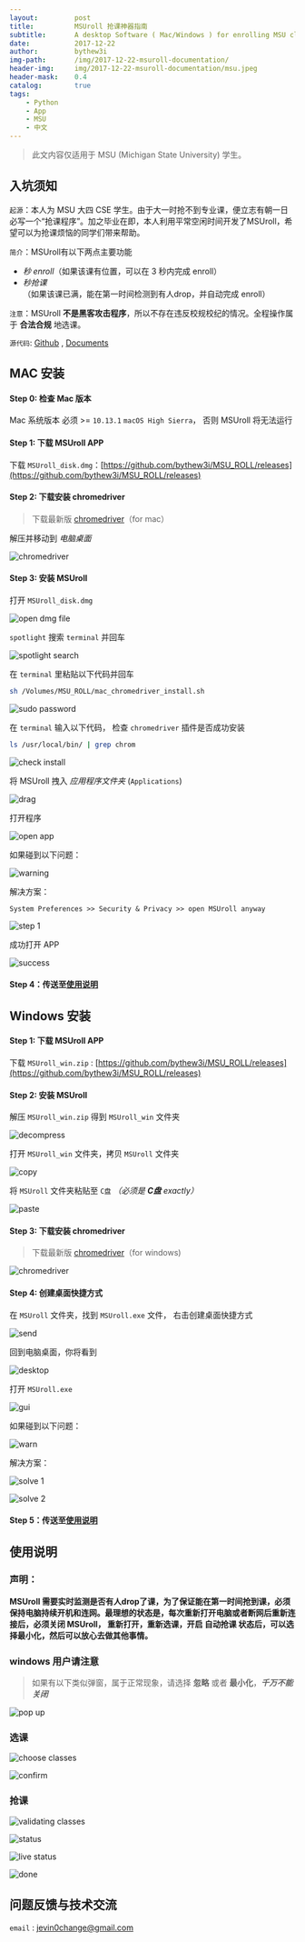 ```yaml
---
layout:         post
title:          MSUroll 抢课神器指南
subtitle:       A desktop Software ( Mac/Windows ) for enrolling MSU classes.
date:           2017-12-22
author:         bythew3i
img-path:       /img/2017-12-22-msuroll-documentation/
header-img:     img/2017-12-22-msuroll-documentation/msu.jpeg
header-mask:    0.4
catalog:        true
tags:
    - Python
    - App
    - MSU
    - 中文
---
```


> 此文内容仅适用于 MSU (Michigan State University) 学生。


## 入坑须知
`起源`：本人为 MSU 大四 CSE 学生。由于大一时抢不到专业课，便立志有朝一日必写一个“抢课程序”。加之毕业在即，本人利用平常空闲时间开发了MSUroll，希望可以为抢课烦恼的同学们带来帮助。

`简介`：MSUroll有以下两点主要功能
- *秒 enroll*（如果该课有位置，可以在 3 秒内完成 enroll）
- *秒抢课* （如果该课已满，能在第一时间检测到有人drop，并自动完成 enroll）

`注意`：MSUroll **不是黑客攻击程序**，所以不存在违反校规校纪的情况。全程操作属于 **合法合规** 地选课。

`源代码`: [Github](https://github.com/bythew3i/MSU_ROLL) , [Documents](https://bythew3i.github.io/MSU_ROLL/)

## MAC 安装
#### Step 0: 检查 Mac 版本
Mac 系统版本 必须 >= `10.13.1` `macOS High Sierra`， 否则 MSUroll 将无法运行

#### Step 1: 下载 MSUroll APP
下载 `MSUroll_disk.dmg`：[https://github.com/bythew3i/MSU_ROLL/releases](https://github.com/bythew3i/MSU_ROLL/releases)


#### Step 2: 下载安装 chromedriver

>下载最新版 [chromedriver](https://sites.google.com/a/chromium.org/chromedriver/)（for mac）

解压并移动到 *电脑桌面*

![chromedriver]({{page.img-path}}mac_download/screenshots/chromedriver.png)


#### Step 3: 安装 MSUroll

打开 `MSUroll_disk.dmg`

![open dmg file]({{page.img-path}}mac_download/screenshots/open_dmg.png)

`spotlight` 搜索 `terminal` 并回车

![spotlight search]({{page.img-path}}mac_download/screenshots/spotlight.png)

在 `terminal` 里粘贴以下代码并回车

```bash
sh /Volumes/MSU_ROLL/mac_chromedriver_install.sh
```
![sudo password]({{page.img-path}}mac_download/screenshots/pass.png)

在 `terminal` 输入以下代码， 检查 `chromedriver`  插件是否成功安装

```bash
ls /usr/local/bin/ | grep chrom
```
![check install]({{page.img-path}}mac_download/screenshots/check.png)

将 MSUroll 拽入 *应用程序文件夹* (`Applications`)

![drag]({{page.img-path}}mac_download/screenshots/drag_app.png)

打开程序

![open app]({{page.img-path}}mac_download/screenshots/open.png)

如果碰到以下问题：

![warning]({{page.img-path}}mac_download/screenshots/warning.png)

解决方案：

```
System Preferences >> Security & Privacy >> open MSUroll anyway
```

![step 1]({{page.img-path}}mac_download/screenshots/step1.png)

成功打开 APP

![success]({{page.img-path}}mac_download/screenshots/success.png)

#### Step 4：传送至[使用说明](#intro)

## Windows 安装
#### Step 1: 下载 MSUroll APP
下载 `MSUroll_win.zip` : [https://github.com/bythew3i/MSU_ROLL/releases](https://github.com/bythew3i/MSU_ROLL/releases)

#### Step 2: 安装 MSUroll
解压 `MSUroll_win.zip` 得到 `MSUroll_win` 文件夹

![decompress]({{page.img-path}}win_download/screenshots/decompress.png)

打开 `MSUroll_win` 文件夹，拷贝 `MSUroll` 文件夹

![copy]({{page.img-path}}win_download/screenshots/copy.png)

将 `MSUroll` 文件夹粘贴至 `C盘` *（必须是 **C盘** exactly）*

![paste]({{page.img-path}}win_download/screenshots/paste.png)


#### Step 3: 下载安装 chromedriver

> 下载最新版 [chromedriver](https://sites.google.com/a/chromium.org/chromedriver/)（for windows)

![chromedriver]({{page.img-path}}win_download/screenshots/chromedriver.png)

#### Step 4: 创建桌面快捷方式

在 `MSUroll` 文件夹，找到 `MSUroll.exe` 文件， 右击创建桌面快捷方式

![send]({{page.img-path}}win_download/screenshots/send.png)

回到电脑桌面，你将看到

![desktop]({{page.img-path}}win_download/screenshots/desktop.png)

打开 `MSUroll.exe`

![gui]({{page.img-path}}win_download/screenshots/gui.png)

如果碰到以下问题：

![warn]({{page.img-path}}win_download/screenshots/warn.png)

解决方案：

![solve 1]({{page.img-path}}win_download/screenshots/solve1.png)

![solve 2]({{page.img-path}}win_download/screenshots/solve2.png)


#### Step 5：传送至[使用说明](#intro)


## 使用说明
### 声明：
**MSUroll 需要实时监测是否有人drop了课，为了保证能在第一时间抢到课，必须保持电脑持续开机和连网。最理想的状态是，每次重新打开电脑或者断网后重新连接后，必须关闭 MSUroll， 重新打开，重新选课，开启 自动抢课 状态后，可以选择最小化，然后可以放心去做其他事情。**


### windows 用户请注意
> 如果有以下类似弹窗，属于正常现象，请选择 **忽略** 或者 **最小化**，***千万不能关闭***

![pop up]({{page.img-path}}win_download/screenshots/popup.png)



### 选课

![choose classes]({{page.img-path}}mac_download/screenshots/choose.png)

![confirm]({{page.img-path}}mac_download/screenshots/confirm.png)



### 抢课

![validating classes]({{page.img-path}}mac_download/screenshots/waiting.png)

![status]({{page.img-path}}mac_download/screenshots/status.png)

![live status]({{page.img-path}}mac_download/screenshots/live_status.png)

![done]({{page.img-path}}mac_download/screenshots/finish.png)


<!--
> ### Mac 用户请注意
>
> 如果有选课界面出现异常的 `[ERROR]`
>
> 请下载 [MSUroll_disk_debug.dmg](https://github.com/bythew3i/MSU_ROLL/releases)
>
> ![warning]({{page.img-path}}mac_download/screenshots/download.png)
>
> 出现弹窗属于正常现象
>
> ![warning]({{page.img-path}}mac_download/screenshots/pop.png)
)
-->


## 问题反馈与技术交流

`email` : jevin0change@gmail.com

